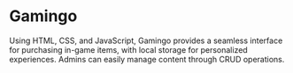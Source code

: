 # Gamingo
 Using HTML, CSS, and JavaScript, Gamingo provides a seamless interface for purchasing in-game items, with local storage for personalized experiences. Admins can easily manage content through CRUD operations.
